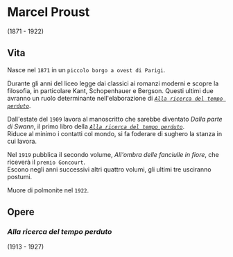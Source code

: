 # Marcel Proust
(1871 - 1922)

## Vita

Nasce nel `1871` in un `piccolo borgo a ovest di Parigi`.

Durante gli anni del liceo legge dai classici ai romanzi moderni e scopre la filosofia, in particolare Kant, Schopenhauer e Bergson. Questi ultimi due avranno un ruolo determinante nell'elaborazione di *[`Alla ricerca del tempo perduto`][alla-ricerca-del-tempo-perduto]*.

Dall'estate del `1909` lavora al manoscritto che sarebbe diventato *Dalla parte di Swann*, il primo libro della *[`Alla ricerca del tempo perduto`][alla-ricerca-del-tempo-perduto]*.\
Riduce al minimo i contatti col mondo, si fa foderare di sughero la stanza in cui lavora.

Nel `1919` pubblica il secondo volume, *All'ombra delle fanciulle in fiore*, che riceverà il `premio Goncourt`.\
Escono negli anni successivi altri quattro volumi, gli ultimi tre usciranno postumi.

Muore di polmonite nel `1922`.

## Opere

### *Alla ricerca del tempo perduto*
(1913 - 1927)

[alla-ricerca-del-tempo-perduto]: #alla-ricerca-del-tempo-perduto

